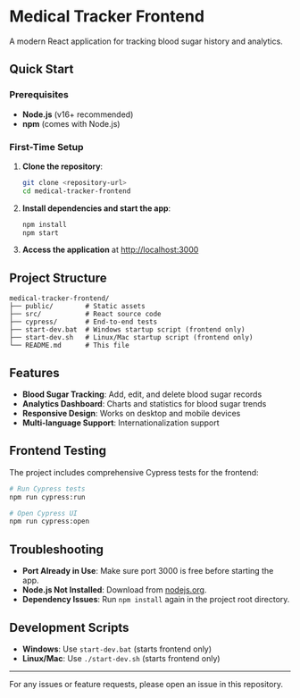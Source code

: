 # Medical Tracker Frontend

A modern React application for tracking blood sugar history and analytics.

## Quick Start

### Prerequisites
- **Node.js** (v16+ recommended)
- **npm** (comes with Node.js)

### First-Time Setup

1. **Clone the repository**:
   ```bash
   git clone <repository-url>
   cd medical-tracker-frontend
   ```

2. **Install dependencies and start the app**:
   ```bash
   npm install
   npm start
   ```

3. **Access the application** at [http://localhost:3000](http://localhost:3000)

## Project Structure
```
medical-tracker-frontend/
├── public/        # Static assets
├── src/           # React source code
├── cypress/       # End-to-end tests
├── start-dev.bat  # Windows startup script (frontend only)
├── start-dev.sh   # Linux/Mac startup script (frontend only)
└── README.md      # This file
```

## Features
- **Blood Sugar Tracking**: Add, edit, and delete blood sugar records
- **Analytics Dashboard**: Charts and statistics for blood sugar trends
- **Responsive Design**: Works on desktop and mobile devices
- **Multi-language Support**: Internationalization support

## Frontend Testing

The project includes comprehensive Cypress tests for the frontend:

```bash
# Run Cypress tests
npm run cypress:run

# Open Cypress UI
npm run cypress:open
```

## Troubleshooting

- **Port Already in Use**: Make sure port 3000 is free before starting the app.
- **Node.js Not Installed**: Download from [nodejs.org](https://nodejs.org/).
- **Dependency Issues**: Run `npm install` again in the project root directory.

## Development Scripts

- **Windows**: Use `start-dev.bat` (starts frontend only)
- **Linux/Mac**: Use `./start-dev.sh` (starts frontend only)

---

For any issues or feature requests, please open an issue in this repository.